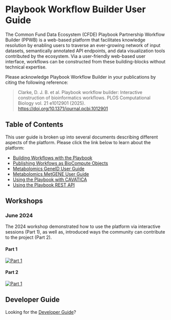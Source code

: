 # Playbook Workflow Builder User Guide

The Common Fund Data Ecosystem (CFDE) Playbook Partnership Workflow Builder (PPWB) is a web-based platform that facilitates knowledge resolution by enabling users to traverse an ever-growing network of input datasets, semantically annotated API endpoints, and data visualization tools contributed by the ecosystem. Via a user-friendly web-based user interface, workflows can be constructed from these building-blocks without technical expertise.

Please acknowledge Playbook Workflow Builder in your publications by citing the following reference:

>Clarke, D. J. B. et al. Playbook workflow builder: Interactive construction of bioinformatics workflows. PLOS Computational Biology vol. 21 e1012901 (2025). <https://doi.org/10.1371/journal.pcbi.1012901>

## Table of Contents

This user guide is broken up into several documents describing different aspects of the platform. Please click the link below to learn about the platform:
- [Building Workflows with the Playbook](./workflows.md)
- [Publishing Workfows as BioCompute Objects](./biocompute.md)
- [Metabolomics GeneID User Guide](./geneidconv.md)
- [Metabolomics MetGENE User Guide](./metgene.md)
- [Using the Playbook with CAVATICA](./cavatica.md)
- [Using the Playbook REST API](./api.md)

## Workshops

### June 2024
The 2024 workshop demonstrated how to use the platform via interactive sessions (Part 1), as well as, introduced ways the community can contribute to the project (Part 2).

#### Part 1
[![Part 1](https://img.youtube.com/vi/xfnaNJL5-8c/0.jpg)](https://www.youtube.com/watch?v=xfnaNJL5-8c)

#### Part 2
[![Part 1](https://img.youtube.com/vi/hUkOfLWUTPM/0.jpg)](https://www.youtube.com/watch?v=hUkOfLWUTPM)


## Developer Guide

Looking for the [Developer Guide](../index.md)?
